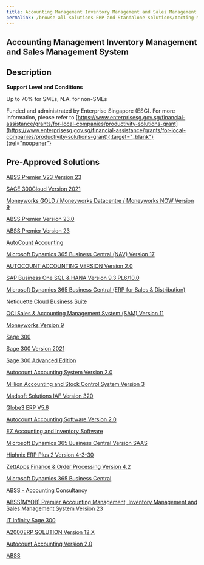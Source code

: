 ```yaml
---
title: Accounting Management Inventory Management and Sales Management System
permalink: /browse-all-solutions-ERP-and-Standalone-solutions/Accting-Mgmt--Inventory-Mgmt-and-Sales-Mgmt-System
---
```


## Accounting Management Inventory Management and Sales Management System
## Description

**Support Level and Conditions**

Up to 70% for SMEs, N.A. for non-SMEs

Funded and administrated by Enterprise Singapore (ESG). For more information, please refer to
[https://www.enterprisesg.gov.sg/financial-assistance/grants/for-local-companies/productivity-solutions-grant](https://www.enterprisesg.gov.sg/financial-assistance/grants/for-local-companies/productivity-solutions-grant){:target="_blank"}{:rel="noopener"}

## Pre-Approved Solutions

<a href='/productivity-solutions-grant/solutionrepo/solution13' target='_blank'>ABSS Premier V23 Version 23 </a><br>

<a href='/productivity-solutions-grant/solutionrepo/solution65' target='_blank'>SAGE 300Cloud Version 2021</a><br>

<a href='/productivity-solutions-grant/solutionrepo/solution95' target='_blank'>Moneyworks GOLD / Moneyworks Datacentre / Moneyworks NOW Version 9</a><br>

<a href='/productivity-solutions-grant/solutionrepo/solution133' target='_blank'>ABSS Premier Version 23.0</a><br>

<a href='/productivity-solutions-grant/solutionrepo/solution151' target='_blank'>ABSS Premier Version 23</a><br>

<a href='/productivity-solutions-grant/solutionrepo/solution187' target='_blank'>AutoCount Accounting</a><br>

<a href='/productivity-solutions-grant/solutionrepo/solution433' target='_blank'>Microsoft Dynamics 365 Business Central (NAV) Version 17</a><br>

<a href='/productivity-solutions-grant/solutionrepo/solution476' target='_blank'>AUTOCOUNT ACCOUNTING VERSION Version 2.0</a><br>

<a href='/productivity-solutions-grant/solutionrepo/solution611' target='_blank'>SAP Business One SQL & HANA Version 9.3 PL6/10.0</a><br>

<a href='/productivity-solutions-grant/solutionrepo/solution616' target='_blank'>Microsoft Dynamics 365 Business Central (ERP for Sales & Distribution)</a><br>

<a href='/productivity-solutions-grant/solutionrepo/solution639' target='_blank'>Netiquette Cloud Business Suite</a><br>

<a href='/productivity-solutions-grant/solutionrepo/solution656' target='_blank'>OCi Sales & Accounting Management System (SAM) Version 11 </a><br>

<a href='/productivity-solutions-grant/solutionrepo/solution679' target='_blank'>Moneyworks Version 9</a><br>

<a href='/productivity-solutions-grant/solutionrepo/solution767' target='_blank'>Sage 300</a><br>

<a href='/productivity-solutions-grant/solutionrepo/solution868' target='_blank'>Sage 300 Version 2021</a><br>

<a href='/productivity-solutions-grant/solutionrepo/solution1013' target='_blank'>Sage 300 Advanced Edition</a><br>

<a href='/productivity-solutions-grant/solutionrepo/solution1105' target='_blank'>Autocount Accounting System Version 2.0 </a><br>

<a href='/productivity-solutions-grant/solutionrepo/solution1146' target='_blank'>Million Accounting and Stock Control System Version 3</a><br>

<a href='/productivity-solutions-grant/solutionrepo/solution1177' target='_blank'>Madsoft Solutions IAF Version 320</a><br>

<a href='/productivity-solutions-grant/solutionrepo/solution1237' target='_blank'>Globe3 ERP V5.6</a><br>

<a href='/productivity-solutions-grant/solutionrepo/solution1354' target='_blank'>Autocount Accounting Software Version 2.0</a><br>

<a href='/productivity-solutions-grant/solutionrepo/solution1359' target='_blank'>EZ Accounting and Inventory Software</a><br>

<a href='/productivity-solutions-grant/solutionrepo/solution1396' target='_blank'>Microsoft Dynamics 365 Business Central Version SAAS</a><br>

<a href='/productivity-solutions-grant/solutionrepo/solution1515' target='_blank'>Highnix ERP Plus 2 Version 4-3-30</a><br>

<a href='/productivity-solutions-grant/solutionrepo/solution1874' target='_blank'>ZettApps Finance & Order Processing Version 4.2</a><br>

<a href='/productivity-solutions-grant/solutionrepo/solution1970' target='_blank'>Microsoft Dynamics 365 Business Central</a><br>

<a href='/productivity-solutions-grant/solutionrepo/solution1988' target='_blank'>ABSS - Accounting Consultancy</a><br>

<a href='/productivity-solutions-grant/solutionrepo/solution2248' target='_blank'>ABSS(MYOB) Premier Accounting Management, Inventory Management and Sales Management System Version 23</a><br>

<a href='/productivity-solutions-grant/solutionrepo/solution2482' target='_blank'>IT Infinity Sage 300 </a><br>

<a href='/productivity-solutions-grant/solutionrepo/solution2627' target='_blank'>A2000ERP SOLUTION Version 12.X</a><br>

<a href='/productivity-solutions-grant/solutionrepo/solution2692' target='_blank'>Autocount Accounting Version 2.0</a><br>

<a href='/productivity-solutions-grant/solutionrepo/solution2741' target='_blank'>ABSS</a><br>

